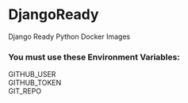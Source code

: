 # DjangoReady
 Django Ready Python Docker Images

<h3>You must use these Environment Variables: </h3>
GITHUB_USER<br>
GITHUB_TOKEN<br>
GIT_REPO<br>
